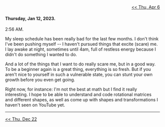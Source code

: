 <p align="right">
  <a href="https://github.com/B-Salinas/github-should-have-a-blog/blob/main/23/04-06-algoexpert.md"> << Thu, Apr 6 </a>
</p>

#### Thursday, Jan 12, 2023.

2:56 AM.

My sleep schedule has been really bad for the last few months. I don't think I've been pushing myself -- I haven't pursued things that excite (scare) me. I lay awake at night, sometimes until 4am, full of restless energy because I didn't do something I wanted to do.

And a lot of the things that I want to do really scare me, but in a good way. To be a beginner again is a great thing, everything is so fresh. But if you aren't nice to yourself in such a vulnerable state, you can stunt your own growth before you even get going.

Right now, for instance: I'm not the best at math but I find it really interesting. I hope to be able to understand and code rotational matrices and different shapes, as well as come up with shapes and transformations I haven't seen on YouTube yet.

---

<p align="left">
  <a href="https://github.com/B-Salinas/github-should-have-a-blog/blob/main/22/12-22-closing-out-the-year.md"> << Thu, Dec 22 </a>
</p>
